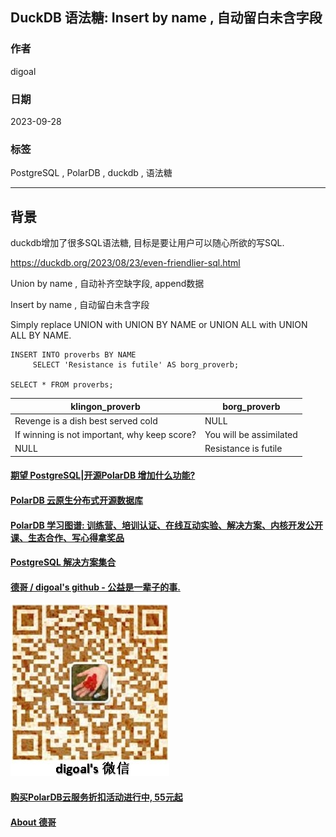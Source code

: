 ## DuckDB 语法糖: Insert by name , 自动留白未含字段     
                                                                  
### 作者                                                                  
digoal                                                                  
                                                                  
### 日期                                                                  
2023-09-28                                                                 
                                                                  
### 标签                                                                  
PostgreSQL , PolarDB , duckdb , 语法糖                       
                                                                  
----                                                                  
                                                                  
## 背景                   
duckdb增加了很多SQL语法糖, 目标是要让用户可以随心所欲的写SQL.                     
              
https://duckdb.org/2023/08/23/even-friendlier-sql.html              
                
Union by name , 自动补齐空缺字段, append数据        
    
Insert by name , 自动留白未含字段     
      
Simply replace UNION with UNION BY NAME or UNION ALL with UNION ALL BY NAME.      
      
      
      
```        
INSERT INTO proverbs BY NAME     
     SELECT 'Resistance is futile' AS borg_proverb;    
    
SELECT * FROM proverbs;    
```        
        
klingon_proverb	|borg_proverb    
---|---    
Revenge is a dish best served cold	|NULL    
If winning is not important, why keep score?	|You will be assimilated    
NULL	|Resistance is futile    
  
  
#### [期望 PostgreSQL|开源PolarDB 增加什么功能?](https://github.com/digoal/blog/issues/76 "269ac3d1c492e938c0191101c7238216")
  
  
#### [PolarDB 云原生分布式开源数据库](https://github.com/ApsaraDB "57258f76c37864c6e6d23383d05714ea")
  
  
#### [PolarDB 学习图谱: 训练营、培训认证、在线互动实验、解决方案、内核开发公开课、生态合作、写心得拿奖品](https://www.aliyun.com/database/openpolardb/activity "8642f60e04ed0c814bf9cb9677976bd4")
  
  
#### [PostgreSQL 解决方案集合](../201706/20170601_02.md "40cff096e9ed7122c512b35d8561d9c8")
  
  
#### [德哥 / digoal's github - 公益是一辈子的事.](https://github.com/digoal/blog/blob/master/README.md "22709685feb7cab07d30f30387f0a9ae")
  
  
![digoal's wechat](../pic/digoal_weixin.jpg "f7ad92eeba24523fd47a6e1a0e691b59")
  
  
#### [购买PolarDB云服务折扣活动进行中, 55元起](https://www.aliyun.com/activity/new/polardb-yunparter?userCode=bsb3t4al "e0495c413bedacabb75ff1e880be465a")
  
  
#### [About 德哥](https://github.com/digoal/blog/blob/master/me/readme.md "a37735981e7704886ffd590565582dd0")
  
